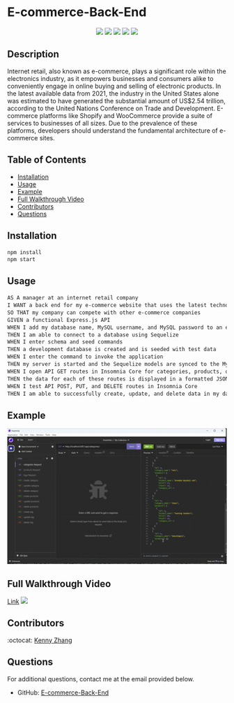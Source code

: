 # E-commerce-Back-End
<p align="center">
    <img src="https://img.shields.io/badge/Javascript-yellow" />
    <img src="https://img.shields.io/badge/express-orange" />
    <img src="https://img.shields.io/badge/Sequelize-blue"  />
    <img src="https://img.shields.io/badge/mySQL-blue"  />
    <img src="https://img.shields.io/badge/dotenv-green" />
</p>

## Description
Internet retail, also known as e-commerce, plays a significant role within the electronics industry, as it empowers businesses and consumers alike to conveniently engage in online buying and selling of electronic products. In the latest available data from 2021, the industry in the United States alone was estimated to have generated the substantial amount of US$2.54 trillion, according to the United Nations Conference on Trade and Development. E-commerce platforms like Shopify and WooCommerce provide a suite of services to businesses of all sizes. Due to the prevalence of these platforms, developers should understand the fundamental architecture of e-commerce sites.
## Table of Contents

- [Installation](#installation)
- [Usage](#usage)
- [Example](#example)
- [Full Walkthrough Video](#full-walkthrough-video)
- [Contributors](#contributors)
- [Questions](#questions)

## Installation

```
npm install
npm start
```

## Usage

```md
AS A manager at an internet retail company
I WANT a back end for my e-commerce website that uses the latest technologies
SO THAT my company can compete with other e-commerce companies
GIVEN a functional Express.js API
WHEN I add my database name, MySQL username, and MySQL password to an environment variable file
THEN I am able to connect to a database using Sequelize
WHEN I enter schema and seed commands
THEN a development database is created and is seeded with test data
WHEN I enter the command to invoke the application
THEN my server is started and the Sequelize models are synced to the MySQL database
WHEN I open API GET routes in Insomnia Core for categories, products, or tags
THEN the data for each of these routes is displayed in a formatted JSON
WHEN I test API POST, PUT, and DELETE routes in Insomnia Core
THEN I am able to successfully create, update, and delete data in my database
```

## Example

![](./images/ex1.png)

## Full Walkthrough Video
[Link](https://drive.google.com/file/d/1HQcI-nQgivsA3_Zq_una5N_z3tKbG8WR/view)
![](./images/ex2.gif)

## Contributors

:octocat: [Kenny Zhang](https://github.com/KennyZhang12138)



## Questions

For additional questions, contact me at the email provided below.

- GitHub: [E-commerce-Back-End](https://github.com/KennyZhang12138/E-commerce-Back-End)
